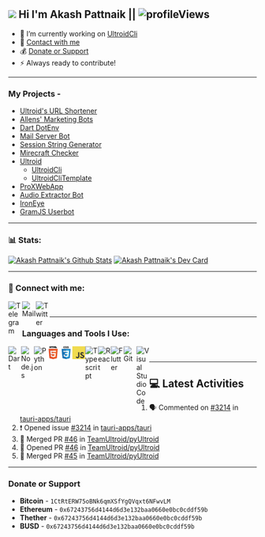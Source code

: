 ## <img src="https://i.imgur.com/lsizgGl.gif" width="30px"> Hi I'm Akash Pattnaik || <img src="https://komarev.com/ghpvc/?username=BLUE-DEVIL1134&label=Profile Views&color=blue&style=plastic" alt="profileViews" />

- 💫 I’m currently working on [UltroidCli](https://github.com/BLUE-DEVIL1134/UltroidCli)
- 📱 [Contact with me](#-connect-with-me)
- 💰 [Donate or Support](#-donate-or-support)
- ⚡ Always ready to contribute!

---
### My Projects -
- <a href="https://tiny.ultroid.tech/">Ultroid's URL Shortener</a>
- <a href="https://allensmarketingbots.tech/">Allens' Marketing Bots</a>
- <a href="https://github.com/BLUE-DEVIL1134/dart_dotenv">Dart DotEnv</a>
- <a href="https://github.com/BLUE-DEVIL1134/MailServerBot">Mail Server Bot</a>
- <a href="https://github.com/BLUE-DEVIL1134/sessionStringGenerator">Session String Generator</a>
- <a href="https://github.com/BLUE-DEVIL1134/MinecraftChecker">Mirecraft Checker</a>
- <a href="https://github.com/TeamUltroid/Ultroid">Ultroid</a>
  - <a href="https://github.com/BLUE-DEVIL1134/UltroidCli" align="right">UltroidCli</a>
  - <a href="https://github.com/BLUE-DEVIL1134/UltroidCliTemplate" align="right">UltroidCliTemplate</a> 
- <a href="https://github.com/BLUE-DEVIL1134/ProX-WebApp">ProXWebApp</a>
- <a href="https://github.com/BLUE-DEVIL1134/AudioExtractorBot">Audio Extractor Bot</a>
- <a href="https://github.com/BLUE-DEVIL1134/IronEye">IronEye</a>
- <a href="https://github.com/gramjsuserbot/gramjsuserbot">GramJS Userbot</a>

---
### 📊 Stats:

<a align="left" href="https://telegram.dog/AKASH_AM1"><img src="https://github.com/BLUE-DEVIL1134/BLUE-DEVIL1134/blob/main/github-metrics.svg" alt="Akash Pattnaik's Github Stats"/></a>
<a align="right" href="https://app.daily.dev/AkashPattnaik"><img src="https://github.com/BLUE-DEVIL1134/BLUE-DEVIL1134/blob/main/devcard.svg" width="300" alt="Akash Pattnaik's Dev Card"/></a>

---
### 🔗 Connect with me:

<a href="https://telegram.dog/AKASH_AM1"><img align="left" alt="Telegram" width="28px" src="https://telegram.org/img/t_logo.png?1" /></a>
<a href="mailto:akashpattnaik.github@gmail.com"><img align="left" alt="Mail" width="28px" src="https://ssl.gstatic.com/ui/v1/icons/mail/rfr/gmail.ico" /></a>
<a href="https://twitter.com/AKASH_AM1"><img align="left" alt="Twitter" width="28px" src="https://abs.twimg.com/responsive-web/client-web/icon-ios.b1fc7275.png" /></a>
</br>

---
### Languages and Tools I Use:

[<img align="left" alt="Dart" width="26px" src="https://dart.dev/assets/shared/dart/icon/64.png" />](https://dart.dev/)
[<img align="left" alt="Node.js" width="26px" src="https://nodejs.org/static/images/favicons/favicon-32x32.png" />](https://nodejs.org)
[<img align="left" alt="Python" width="26px" src="https://www.python.org/static/favicon.ico" />](https://python.org)
[<img align="left" alt="HTML5" width="26px" src="https://raw.githubusercontent.com/github/explore/80688e429a7d4ef2fca1e82350fe8e3517d3494d/topics/html/html.png" />](https://developer.mozilla.org/en/docs/Web/HTML)
[<img align="left" alt="CSS3" width="26px" src="https://raw.githubusercontent.com/github/explore/80688e429a7d4ef2fca1e82350fe8e3517d3494d/topics/css/css.png" />](https://developer.mozilla.org/en/docs/Web/CSS)
[<img align="left" alt="JavaScript" width="26px" src="https://raw.githubusercontent.com/github/explore/80688e429a7d4ef2fca1e82350fe8e3517d3494d/topics/javascript/javascript.png" />](https://developer.mozilla.org/en/docs/Web/JavaScript)
[<img align="left" alt="Typescript" width="26px" src="https://www.typescriptlang.org/favicon-32x32.png?v=8944a05a8b601855de116c8a56d3b3ae" />](https://typescriptlang.org)
[<img align="left" alt="React" width="26px" src="https://reactjs.org/favicon.ico" />](https://reactjs.org/)

[<img align="left" alt="Flutter" width="26px" src="https://storage.googleapis.com/cms-storage-bucket/4fd0db61df0567c0f352.png" />](https://flutter.dev/)
[<img align="left" alt="Git" width="26px" src="https://git-scm.com/favicon.ico" />](https://git-scm.com/)
[<img align="left" alt="Visual Studio Code" width="26px" src="https://code.visualstudio.com/favicon.ico" />](https://code.visualstudio.com/)
<br />


---
## 💻 Latest Activities

<!--START_SECTION:activity-->
1. 🗣 Commented on [#3214](https://github.com/tauri-apps/tauri/issues/3214) in [tauri-apps/tauri](https://github.com/tauri-apps/tauri)
2. ❗️ Opened issue [#3214](https://github.com/tauri-apps/tauri/issues/3214) in [tauri-apps/tauri](https://github.com/tauri-apps/tauri)
3. 🎉 Merged PR [#46](https://github.com/TeamUltroid/pyUltroid/pull/46) in [TeamUltroid/pyUltroid](https://github.com/TeamUltroid/pyUltroid)
4. 💪 Opened PR [#46](https://github.com/TeamUltroid/pyUltroid/pull/46) in [TeamUltroid/pyUltroid](https://github.com/TeamUltroid/pyUltroid)
5. 🎉 Merged PR [#45](https://github.com/TeamUltroid/pyUltroid/pull/45) in [TeamUltroid/pyUltroid](https://github.com/TeamUltroid/pyUltroid)
<!--END_SECTION:activity-->

---

### Donate or Support

 - **Bitcoin** - `1CtRtERW75oBNk6qmXSfYgQVqxt6NFwvLM`
 - **Ethereum** - `0x67243756d4144d6d3e132baa0660e0bc0cddf59b`
 - **Thether** - `0x67243756d4144d6d3e132baa0660e0bc0cddf59b`
 - **BUSD** - `0x67243756d4144d6d3e132baa0660e0bc0cddf59b`
